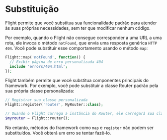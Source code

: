 # Substituição

Flight permite que você substitua sua funcionalidade padrão para atender às suas próprias necessidades,
sem ter que modificar nenhum código.

Por exemplo, quando o Flight não consegue corresponder a uma URL a uma rota, ele invoca o método `notFound`,
que envia uma resposta genérica `HTTP 404`. Você pode substituir esse comportamento
usando o método `map`:

```php
Flight::map('notFound', function() {
  // Exibir página de erro personalizada 404
  include 'errors/404.html';
});
```

Flight também permite que você substitua componentes principais do framework.
Por exemplo, você pode substituir a classe Router padrão pela sua própria classe personalizada:

```php
// Registrar sua classe personalizada
Flight::register('router', MyRouter::class);

// Quando o Flight carrega a instância do Router, ele carregará sua classe
$myrouter = Flight::router();
```

No entanto, métodos do framework como `map` e `register` não podem ser substituídos. Você
obterá um erro se tentar fazê-lo.